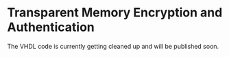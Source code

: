 # Transparent Memory Encryption and Authentication

The VHDL code is currently getting cleaned up and will be published soon.
